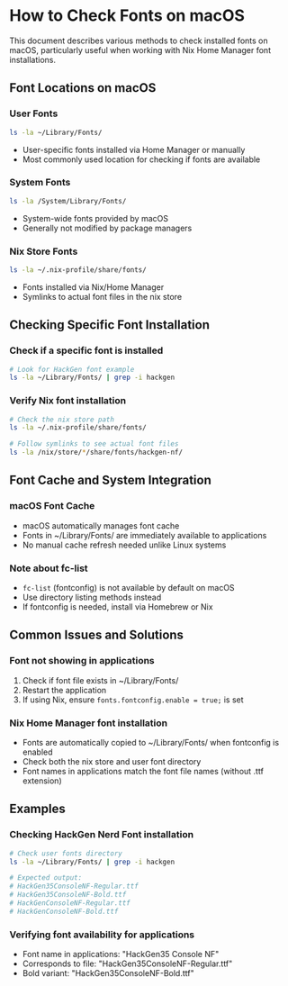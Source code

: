 # How to Check Fonts on macOS

This document describes various methods to check installed fonts on macOS, particularly useful when working with Nix Home Manager font installations.

## Font Locations on macOS

### User Fonts
```bash
ls -la ~/Library/Fonts/
```
- User-specific fonts installed via Home Manager or manually
- Most commonly used location for checking if fonts are available

### System Fonts
```bash
ls -la /System/Library/Fonts/
```
- System-wide fonts provided by macOS
- Generally not modified by package managers

### Nix Store Fonts
```bash
ls -la ~/.nix-profile/share/fonts/
```
- Fonts installed via Nix/Home Manager
- Symlinks to actual font files in the nix store

## Checking Specific Font Installation

### Check if a specific font is installed
```bash
# Look for HackGen font example
ls -la ~/Library/Fonts/ | grep -i hackgen
```

### Verify Nix font installation
```bash
# Check the nix store path
ls -la ~/.nix-profile/share/fonts/

# Follow symlinks to see actual font files
ls -la /nix/store/*/share/fonts/hackgen-nf/
```

## Font Cache and System Integration

### macOS Font Cache
- macOS automatically manages font cache
- Fonts in ~/Library/Fonts/ are immediately available to applications
- No manual cache refresh needed unlike Linux systems

### Note about fc-list
- `fc-list` (fontconfig) is not available by default on macOS
- Use directory listing methods instead
- If fontconfig is needed, install via Homebrew or Nix

## Common Issues and Solutions

### Font not showing in applications
1. Check if font file exists in ~/Library/Fonts/
2. Restart the application
3. If using Nix, ensure `fonts.fontconfig.enable = true;` is set

### Nix Home Manager font installation
- Fonts are automatically copied to ~/Library/Fonts/ when fontconfig is enabled
- Check both the nix store and user font directory
- Font names in applications match the font file names (without .ttf extension)

## Examples

### Checking HackGen Nerd Font installation
```bash
# Check user fonts directory
ls -la ~/Library/Fonts/ | grep -i hackgen

# Expected output:
# HackGen35ConsoleNF-Regular.ttf
# HackGen35ConsoleNF-Bold.ttf
# HackGenConsoleNF-Regular.ttf
# HackGenConsoleNF-Bold.ttf
```

### Verifying font availability for applications
- Font name in applications: "HackGen35 Console NF"
- Corresponds to file: "HackGen35ConsoleNF-Regular.ttf"
- Bold variant: "HackGen35ConsoleNF-Bold.ttf"